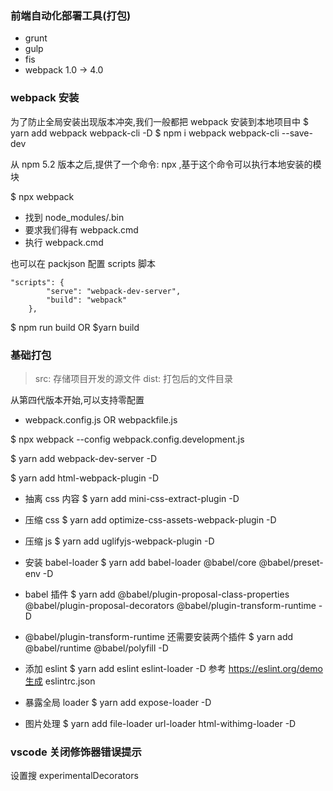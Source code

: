 ### 前端自动化部署工具(打包)

-   grunt
-   gulp
-   fis
-   webpack 1.0 -> 4.0

### webpack 安装

为了防止全局安装出现版本冲突,我们一般都把 webpack 安装到本地项目中
$ yarn add webpack webpack-cli -D
$ npm i webpack webpack-cli --save-dev

从 npm 5.2 版本之后,提供了一个命令: npx ,基于这个命令可以执行本地安装的模块

$ npx webpack

-   找到 node_modules/.bin
-   要求我们得有 webpack.cmd
-   执行 webpack.cmd

也可以在 packjson 配置 scripts 脚本

```
"scripts": {
		"serve": "webpack-dev-server",
		"build": "webpack"
	},

```

$ npm run build OR $yarn build

### 基础打包

> src: 存储项目开发的源文件
> dist: 打包后的文件目录

从第四代版本开始,可以支持零配置

-   webpack.config.js OR webpackfile.js

$ npx webpack --config webpack.config.development.js

$ yarn add webpack-dev-server -D

$ yarn add html-webpack-plugin -D

-   抽离 css 内容
    $ yarn add mini-css-extract-plugin -D
-   压缩 css
    $ yarn add optimize-css-assets-webpack-plugin -D
-   压缩 js
    $ yarn add uglifyjs-webpack-plugin -D

-   安装 babel-loader
    $ yarn add babel-loader @babel/core @babel/preset-env -D

-   babel 插件
    $ yarn add @babel/plugin-proposal-class-properties @babel/plugin-proposal-decorators @babel/plugin-transform-runtime -D

-   @babel/plugin-transform-runtime 还需要安装两个插件
    $ yarn add @babel/runtime @babel/polyfill -D

-   添加 eslint
    $ yarn add eslint eslint-loader -D
    参考 https://eslint.org/demo生成 eslintrc.json

-   暴露全局 loader
    $ yarn add expose-loader -D

-   图片处理
    $ yarn add file-loader url-loader html-withimg-loader -D

### vscode 关闭修饰器错误提示

设置搜 experimentalDecorators
